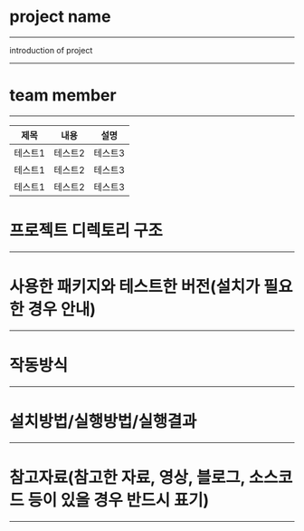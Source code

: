 # project name
---
introduction of project

---
# team member
---
|제목|내용|설명|
|------|---|---|
|테스트1|테스트2|테스트3|
|테스트1|테스트2|테스트3|
|테스트1|테스트2|테스트3|

# 프로젝트 디렉토리 구조
---
# 사용한 패키지와 테스트한 버전(설치가 필요한 경우 안내)
---
# 작동방식
---
# 설치방법/실행방법/실행결과
---
# 참고자료(참고한 자료, 영상, 블로그, 소스코드 등이 있을 경우 반드시 표기)
---
